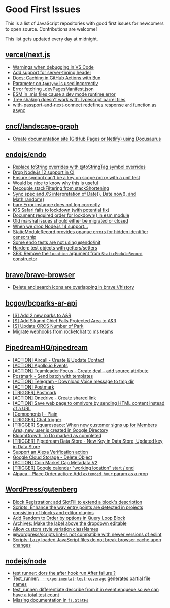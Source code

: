 # Good First Issues

This is a list of JavaScript repositories with good first issues for newcomers to open source. Contributions are welcome!

This list gets updated every day at midnight.

## [vercel/next.js](https://github.com/vercel/next.js)

- [Warnings when debugging in VS Code](https://github.com/vercel/next.js/issues/24349)
- [Add support for server-timing header](https://github.com/vercel/next.js/issues/12382)
- [Docs: Caching in GitHub Actions with Bun](https://github.com/vercel/next.js/issues/57079)
- [Parameter on `AppType` is used incorrectly](https://github.com/vercel/next.js/issues/42846)
- [Error fetching _devPagesManifest.json](https://github.com/vercel/next.js/issues/17274)
- [ESM in .mjs files cause a dev mode runtime error](https://github.com/vercel/next.js/issues/17806)
- [Tree shaking doesn't work with Typescript barrel files](https://github.com/vercel/next.js/issues/12557)
- [with-passport-and-next-connect redefines response `end` function as async](https://github.com/vercel/next.js/issues/51628)

## [cncf/landscape-graph](https://github.com/cncf/landscape-graph)

- [Create documentation site (GitHub Pages or Netlify) using Docusaurus](https://github.com/cncf/landscape-graph/issues/97)

## [endojs/endo](https://github.com/endojs/endo)

- [Replace toString overrides with @toStringTag symbol overrides](https://github.com/endojs/endo/issues/676)
- [Drop Node.js 12 support in CI](https://github.com/endojs/endo/issues/1046)
- [Ensure symbol can't be a key on scope proxy with a unit test](https://github.com/endojs/endo/issues/1240)
- [Would be nice to know why this is useful](https://github.com/endojs/endo/issues/289)
- [Decouple stackFiltering from stackShortening](https://github.com/endojs/endo/issues/913)
- [Sync spec and XS interpretation of Date(), Date.now(), and Math.random()](https://github.com/endojs/endo/issues/934)
- [bare Error instance does not log correctly](https://github.com/endojs/endo/issues/944)
- [iOS Safari fails to lockdown (with potential fix)](https://github.com/endojs/endo/issues/947)
- [Document required order for lockdown() in esm module](https://github.com/endojs/endo/issues/957)
- [Old marshal issues should either be migrated or closed](https://github.com/endojs/endo/issues/991)
- [When we drop Node.js 14 support…](https://github.com/endojs/endo/issues/1053)
- [StaticModuleRecord provides opaque errors for hidden identifier censorship](https://github.com/endojs/endo/issues/1124)
- [Some endo tests are not using @endo/init](https://github.com/endojs/endo/issues/1298)
- [Harden: test objects with getters/setters](https://github.com/endojs/endo/issues/87)
- [SES: Remove the `location` argument from `StaticModuleRecord` constructor](https://github.com/endojs/endo/issues/522)

## [brave/brave-browser](https://github.com/brave/brave-browser)

- [Delete and search icons are overlapping in brave://history](https://github.com/brave/brave-browser/issues/32399)

## [bcgov/bcparks-ar-api](https://github.com/bcgov/bcparks-ar-api)

- [[S] Add 2 new parks to A&R](https://github.com/bcgov/bcparks-ar-api/issues/279)
- [[S] Add Sikanni Chief Falls Protected Area to A&R](https://github.com/bcgov/bcparks-ar-api/issues/290)
- [[S] Update ORCS Number of Park](https://github.com/bcgov/bcparks-ar-api/issues/289)
- [Migrate webhooks from rocketchat to ms teams](https://github.com/bcgov/bcparks-ar-api/issues/231)

## [PipedreamHQ/pipedream](https://github.com/PipedreamHQ/pipedream)

- [[ACTION] Aircall - Create & Update Contact](https://github.com/PipedreamHQ/pipedream/issues/7948)
- [[ACTION] Apollo.io Events](https://github.com/PipedreamHQ/pipedream/issues/10007)
- [[ACTION] Teamleader Focus - Create deal - add source attribute](https://github.com/PipedreamHQ/pipedream/issues/10004)
- [Postmark - Send batch with templates](https://github.com/PipedreamHQ/pipedream/issues/9621)
- [[ACTION] Telegram - Download Voice message to tmp dir](https://github.com/PipedreamHQ/pipedream/issues/6162)
- [[ACTION] Postmark](https://github.com/PipedreamHQ/pipedream/issues/9933)
- [[TRIGGER] Postmark](https://github.com/PipedreamHQ/pipedream/issues/9932)
- [[ACTION] Onedrive - Create shared link](https://github.com/PipedreamHQ/pipedream/issues/9965)
- [[ACTION] Save web page to omnivore by sending HTML content instead of a URL](https://github.com/PipedreamHQ/pipedream/issues/9898)
- [[Components] - Plain](https://github.com/PipedreamHQ/pipedream/issues/9963)
- [[TRIGGER] Chat trigger](https://github.com/PipedreamHQ/pipedream/issues/9856)
- [[TRIGGER] Squarespace: When new customer signs up for Members Area, new user is created in Google Directory](https://github.com/PipedreamHQ/pipedream/issues/7311)
- [BloomGrowth To Do marked as completed](https://github.com/PipedreamHQ/pipedream/issues/9830)
- [[TRIGGER] Pipedream Data Store - New Key in Data Store, Updated key in Data Store](https://github.com/PipedreamHQ/pipedream/issues/9408)
- [Support an Alexa Verification action](https://github.com/PipedreamHQ/pipedream/issues/55)
- [Google Cloud Storage - Delete Object](https://github.com/PipedreamHQ/pipedream/issues/9035)
- [[ACTION] Coin Market Cap Metadata V2](https://github.com/PipedreamHQ/pipedream/issues/9431)
- [[TRIGGER] Google calendar "working location" start / end](https://github.com/PipedreamHQ/pipedream/issues/9768)
- [Alpaca - Place Order action: Add `extended_hour` param as a prop](https://github.com/PipedreamHQ/pipedream/issues/9476)

## [WordPress/gutenberg](https://github.com/WordPress/gutenberg)

- [Block Registration: add SlotFill to extend a block's description](https://github.com/WordPress/gutenberg/issues/49887)
- [Scripts: Enhance the way entry points are detected in projects consisting of blocks and editor plugins](https://github.com/WordPress/gutenberg/issues/55936)
- [Add Random to Order by options in Query Loop Block](https://github.com/WordPress/gutenberg/issues/40481)
- [Archives: Make the label above the dropdown editable](https://github.com/WordPress/gutenberg/issues/57528)
- [Allow custom style variation classNames](https://github.com/WordPress/gutenberg/issues/11763)
- [@wordpress/scripts lint-js not compatible with newer versions of eslint](https://github.com/WordPress/gutenberg/issues/55499)
- [Scripts: Lazy loaded JavaScript files do not break browser cache upon changes](https://github.com/WordPress/gutenberg/issues/55397)

## [nodejs/node](https://github.com/nodejs/node)

- [test runner: dors the after hook run After failure ?](https://github.com/nodejs/node/issues/50901)
- [Test_runner: ` --experimental-test-coverage` generates partial file names](https://github.com/nodejs/node/issues/51299)
- [test_runner: differentiate describe from it in event:enqueue so we can have a total test count](https://github.com/nodejs/node/issues/51235)
- [Missing documentation in `fs.StatFs`](https://github.com/nodejs/node/issues/50749)

